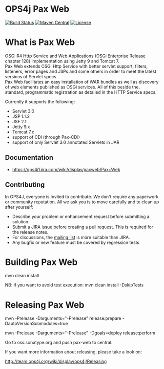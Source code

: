 OPS4j Pax Web
=============

[![Build Status](https://travis-ci.org/ops4j/org.ops4j.pax.web.svg?branch=master)](https://travis-ci.org/ops4j/org.ops4j.pax.web)
[![Maven Central](https://maven-badges.herokuapp.com/maven-central/org.ops4j.pax/web/badge.svg)](https://maven-badges.herokuapp.com/maven-central/org.ops4j.pax/web)
[![License](https://img.shields.io/hexpm/l/plug.svg)](https://ops4j1.jira.com/wiki/display/ops4j/Licensing)

What is Pax Web
===============

OSGi R4 Http Service and Web Applications (OSGi Enterprise Release chapter 128) implementation using Jetty 9 and Tomcat 7.   
Pax Web extends OSGi Http Service with better servlet support, filters, listeners, error pages and JSPs and some others in order to meet the latest versions of Servlet specs.    
Pax Web facilitates an easy installation of WAR bundles as well as discovery of web elements published as OSGi services. All of this beside the, standard, programmatic registration as detailed in the HTTP Service specs.

Currently it supports the following:    
* Servlet 3.0   
* JSP 1.1.2   
* JSF 2.1   
* Jetty 9.x   
* Tomcat 7.x  
* support of CDI (through Pax-CDI)  
* support of only Servlet 3.0 annotated Servlets in JAR   

## Documentation

* <https://ops4j1.jira.com/wiki/display/paxweb/Pax+Web>

## Contributing

In OPS4J, everyone is invited to contribute. We don't require any paperwork or community reputation.
All we ask you is to move carefully and to clean up after yourself: 

* Describe your problem or enhancement request before submitting a solution.
* Submit a [JIRA](https://ops4j1.jira.com/browse/PAXWEB) issue before creating a pull request. This is required for the release notes.
* For discussions, the [mailing list](https://groups.google.com/forum/#!forum/ops4j) is more suitable than JIRA.
* Any bugfix or new feature must be covered by regression tests.

Building Pax Web
================

mvn clean install

NB: if you want to avoid test execution:
mvn clean install -DskipTests

Releasing Pax Web
=================

mvn -Prelease -Darguments="-Prelease" release:prepare -DautoVersionSubmodules=true

mvn -Prelease -Darguments="-Prelease" -Dgoals=deploy release:perform

Go to oss.sonatype.org and push pax-web to central.

If you want more information about releasing, please take a look on:

http://team.ops4j.org/wiki/display/ops4j/Releasing
